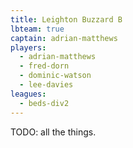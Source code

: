```yaml
---
title: Leighton Buzzard B
lbteam: true
captain: adrian-matthews
players:
  - adrian-matthews
  - fred-dorn
  - dominic-watson
  - lee-davies
leagues:
  - beds-div2
---
```


TODO: all the things.
